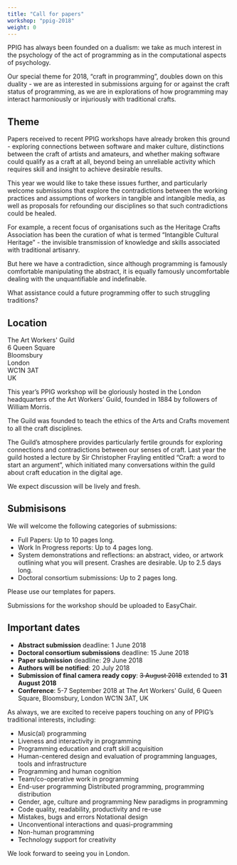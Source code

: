 ```yaml
---
title: "Call for papers"
workshop: "ppig-2018"
weight: 0
---
```


PPIG has always been founded on a dualism: we take as much interest in the psychology of the act of programming as in the computational aspects of psychology.

Our special theme for 2018, “craft in programming”, doubles down on this duality - we are as interested in submissions arguing for or against the craft status of programming, as we are in explorations of how programming may interact harmoniously or injuriously with traditional crafts.

## Theme
Papers received to recent PPIG workshops have already broken this ground - exploring connections between software and maker culture, distinctions between the craft of artists and amateurs, and whether making software could qualify as a craft at all, beyond being an unreliable activity which requires skill and insight to achieve desirable results.

This year we would like to take these issues further, and particularly welcome submissions that explore the contradictions between the working practices and assumptions of workers in tangible and intangible media, as well as proposals for refounding our disciplines so that such contradictions could be healed.

For example, a recent focus of organisations such as the Heritage Crafts Association has been the curation of what is termed “Intangible Cultural Heritage” - the invisible transmission of knowledge and skills associated with traditional artisanry.

But here we have a contradiction, since although programming is famously comfortable manipulating the abstract, it is equally famously uncomfortable dealing with the unquantifiable and indefinable.

What assistance could a future programming offer to such struggling traditions?

## Location
The Art Workers' Guild \
6 Queen Square \
Bloomsbury \
London \
WC1N 3AT \
UK

This year’s PPIG workshop will be gloriously hosted in the London headquarters of the Art Workers’ Guild, founded in 1884 by followers of William Morris.

The Guild was founded to teach the ethics of the Arts and Crafts movement to all the craft disciplines.

The Guild’s atmosphere provides particularly fertile grounds for exploring connections and contradictions between our senses of craft. Last year the guild hosted a lecture by Sir Christopher Frayling entitled “Craft: a word to start an argument”, which initiated many conversations within the guild about craft education in the digital age.

We expect discussion will be lively and fresh.

## Submisisons
We will welcome the following categories of submissions:

* Full Papers: Up to 10 pages long.
*  Work In Progress reports: Up to 4 pages long.
* System demonstrations and reflections: an abstract, video, or artwork outlining what you will present. Crashes are desirable. Up to 2.5 days long.
* Doctoral consortium submissions: Up to 2 pages long.

Please use our templates for papers.

Submissions for the workshop should be uploaded to EasyChair.

## Important dates

* **Abstract submission** deadline: 1 June 2018
* **Doctoral consortium submissions** deadline: 15 June 2018
* **Paper submission** deadline: 29 June 2018
* **Authors will be notified**: 20 July 2018
* **Submission of final camera ready copy**: ~~3 August 2018~~ extended to **31 August 2018**
* **Conference**: 5-7 September 2018 at The Art Workers' Guild, 6 Queen Square, Bloomsbury, London WC1N 3AT, UK

As always, we are excited to receive papers touching on any of PPIG’s traditional interests, including:

* Music(al) programming
* Liveness and interactivity in programming
* Programming education and craft skill acquisition
* Human-centered design and evaluation of programming languages, tools and infrastructure
* Programming and human cognition
* Team/co-operative work in programming
* End-user programming Distributed programming, programming distribution
* Gender, age, culture and programming New paradigms in programming
* Code quality, readability, productivity and re-use
* Mistakes, bugs and errors Notational design
* Unconventional interactions and quasi-programming
* Non-human programming
* Technology support for creativity

We look forward to seeing you in London.
